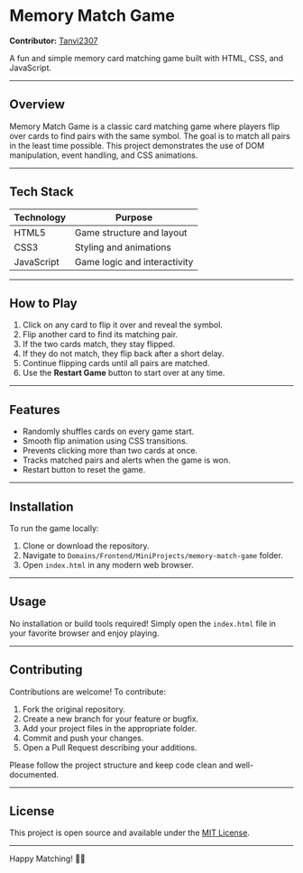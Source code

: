 # Memory Match Game

**Contributor:** [Tanvi2307](https://github.com/Tanvi2307)

A fun and simple memory card matching game built with HTML, CSS, and JavaScript.

---

## Overview

Memory Match Game is a classic card matching game where players flip over cards to find pairs with the same symbol. The goal is to match all pairs in the least time possible. This project demonstrates the use of DOM manipulation, event handling, and CSS animations.

---

## Tech Stack

| Technology | Purpose                       |
|------------|------------------------------|
| HTML5      | Game structure and layout    |
| CSS3       | Styling and animations       |
| JavaScript | Game logic and interactivity |

---

## How to Play

1. Click on any card to flip it over and reveal the symbol.  
2. Flip another card to find its matching pair.  
3. If the two cards match, they stay flipped.  
4. If they do not match, they flip back after a short delay.  
5. Continue flipping cards until all pairs are matched.  
6. Use the **Restart Game** button to start over at any time.

---

## Features

- Randomly shuffles cards on every game start.  
- Smooth flip animation using CSS transitions.  
- Prevents clicking more than two cards at once.  
- Tracks matched pairs and alerts when the game is won.  
- Restart button to reset the game.

---

## Installation

To run the game locally:

1. Clone or download the repository.  
2. Navigate to `Domains/Frontend/MiniProjects/memory-match-game` folder.  
3. Open `index.html` in any modern web browser.

---

## Usage

No installation or build tools required! Simply open the `index.html` file in your favorite browser and enjoy playing.

---

## Contributing

Contributions are welcome! To contribute:

1. Fork the original repository.  
2. Create a new branch for your feature or bugfix.  
3. Add your project files in the appropriate folder.  
4. Commit and push your changes.  
5. Open a Pull Request describing your additions.

Please follow the project structure and keep code clean and well-documented.

---

## License

This project is open source and available under the [MIT License](LICENSE).

---

Happy Matching! 🧠🎉

